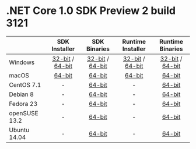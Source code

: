 # .NET Core 1.0 SDK Preview 2 build 3121

|                         | SDK Installer                                        | SDK Binaries                                        | Runtime Installer | Runtime Binaries |
| ----------------------- | :----------------------------------------------: | :----------------------------------------------:| :--: | :--: |
| Windows                 | [32-bit](https://go.microsoft.com/fwlink/?LinkID=809123) / [64-bit](https://go.microsoft.com/fwlink/?LinkID=809122)  | [32-bit](https://go.microsoft.com/fwlink/?LinkID=809127) / [64-bit](https://go.microsoft.com/fwlink/?LinkID=809126) | [32-bit](https://go.microsoft.com/fwlink/?LinkID=809110) / [64-bit](https://go.microsoft.com/fwlink/?LinkID=809109) | [32-bit](https://go.microsoft.com/fwlink/?LinkID=809116) / [64-bit](https://go.microsoft.com/fwlink/?LinkID=809115) |
| macOS                   | [64-bit](https://go.microsoft.com/fwlink/?LinkID=809124)  | [64-bit](https://go.microsoft.com/fwlink/?LinkID=809128)                          | [64-bit](https://go.microsoft.com/fwlink/?LinkID=809111) | [64-bit](dotnet-osx-x64.1.0.0.tar.gz) |
| CentOS 7.1              | -                                                         | [64-bit](https://go.microsoft.com/fwlink/?LinkID=809131)                          | - | [64-bit](https://go.microsoft.com/fwlink/?LinkID=809120) |
| Debian 8                | -                                                         | [64-bit](https://go.microsoft.com/fwlink/?LinkID=809130)                          | - | [64-bit](https://go.microsoft.com/fwlink/?LinkID=809119) |
| Fedora 23               | -                                                         | [64-bit](https://go.microsoft.com/fwlink/?LinkID=816869)                          | - | [64-bit](https://go.microsoft.com/fwlink/?LinkID=816874) |
| openSUSE 13.2           | -                                                         | [64-bit](https://go.microsoft.com/fwlink/?LinkID=816867)                          | - | [64-bit](https://go.microsoft.com/fwlink/?LinkID=816873) |
| Ubuntu 14.04            | -                                                         | [64-bit](https://go.microsoft.com/fwlink/?LinkID=809129)                          | - | [64-bit](https://go.microsoft.com/fwlink/?LinkID=809118) |